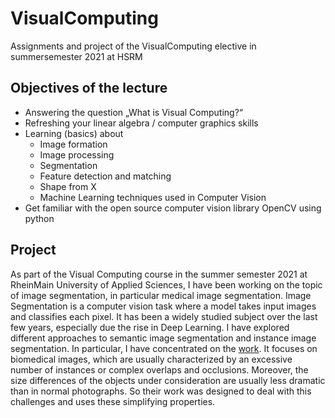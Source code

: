 # VisualComputing
Assignments and project of the VisualComputing elective in summersemester 2021 at HSRM

## Objectives of the lecture
- Answering the question „What is Visual Computing?“
- Refreshing your linear algebra / computer graphics skills
- Learning (basics) about
  - Image formation
  - Image processing
  - Segmentation
  - Feature detection and matching
  - Shape from X
  - Machine Learning techniques used in Computer Vision
- Get familiar with the open source computer vision library OpenCV using python

## Project
As part of the Visual Computing course in the summer semester 2021 at RheinMain University of Applied Sciences, I have been working on the topic of image segmentation, in particular medical image segmentation.
Image Segmentation is a computer vision task where a model takes input images and classifies each pixel. It has been a widely studied subject over the last few years, especially due the rise in Deep Learning.
I have explored different approaches to semantic image segmentation and instance image segmentation. In particular, I have concentrated on the [work](https://arxiv.org/abs/1904.05257). It focuses on biomedical images, which are usually characterized by an excessive number of instances or complex overlaps and occlusions. Moreover, the size differences of the objects under consideration are usually less dramatic than in normal photographs. So their work was designed to deal with this challenges and uses these simplifying properties.

